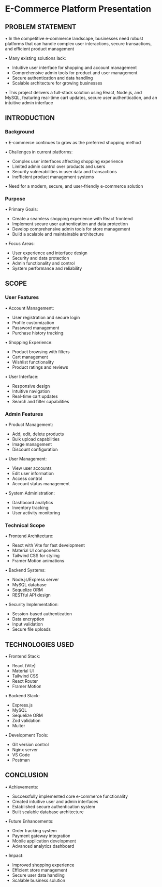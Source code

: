 # E-Commerce Platform Presentation

## PROBLEM STATEMENT

• In the competitive e-commerce landscape, businesses need robust platforms that can handle complex user interactions, secure transactions, and efficient product management

• Many existing solutions lack:

- Intuitive user interface for shopping and account management
- Comprehensive admin tools for product and user management
- Secure authentication and data handling
- Scalable architecture for growing businesses

• This project delivers a full-stack solution using React, Node.js, and MySQL, featuring real-time cart updates, secure user authentication, and an intuitive admin interface

## INTRODUCTION

### Background

• E-commerce continues to grow as the preferred shopping method

• Challenges in current platforms:

- Complex user interfaces affecting shopping experience
- Limited admin control over products and users
- Security vulnerabilities in user data and transactions
- Inefficient product management systems

• Need for a modern, secure, and user-friendly e-commerce solution

### Purpose

• Primary Goals:

- Create a seamless shopping experience with React frontend
- Implement secure user authentication and data protection
- Develop comprehensive admin tools for store management
- Build a scalable and maintainable architecture

• Focus Areas:

- User experience and interface design
- Security and data protection
- Admin functionality and control
- System performance and reliability

## SCOPE

### User Features

• Account Management:

- User registration and secure login
- Profile customization
- Password management
- Purchase history tracking

• Shopping Experience:

- Product browsing with filters
- Cart management
- Wishlist functionality
- Product ratings and reviews

• User Interface:

- Responsive design
- Intuitive navigation
- Real-time cart updates
- Search and filter capabilities

### Admin Features

• Product Management:

- Add, edit, delete products
- Bulk upload capabilities
- Image management
- Discount configuration

• User Management:

- View user accounts
- Edit user information
- Access control
- Account status management

• System Administration:

- Dashboard analytics
- Inventory tracking
- User activity monitoring

### Technical Scope

• Frontend Architecture:

- React with Vite for fast development
- Material UI components
- Tailwind CSS for styling
- Framer Motion animations

• Backend Systems:

- Node.js/Express server
- MySQL database
- Sequelize ORM
- RESTful API design

• Security Implementation:

- Session-based authentication
- Data encryption
- Input validation
- Secure file uploads

## TECHNOLOGIES USED

• Frontend Stack:

- React (Vite)
- Material UI
- Tailwind CSS
- React Router
- Framer Motion

• Backend Stack:

- Express.js
- MySQL
- Sequelize ORM
- Zod validation
- Multer

• Development Tools:

- Git version control
- Nginx server
- VS Code
- Postman

## CONCLUSION

• Achievements:

- Successfully implemented core e-commerce functionality
- Created intuitive user and admin interfaces
- Established secure authentication system
- Built scalable database architecture

• Future Enhancements:

- Order tracking system
- Payment gateway integration
- Mobile application development
- Advanced analytics dashboard

• Impact:

- Improved shopping experience
- Efficient store management
- Secure user data handling
- Scalable business solution
